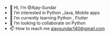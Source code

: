 - 👋 Hi, I’m @Ajay-Sundar
- 👀 I’m interested in Python ,Java, Mobile apps
- 🌱 I’m currently learning Python , Flutter
- 💞️ I’m looking to collaborate on Python
- 📫 How to reach me ajaysundar140@gmail.com

<!---
Ajay-Sundar/Ajay-Sundar is a ✨ special ✨ repository because its `README.md` (this file) appears on your GitHub profile.
You can click the Preview link to take a look at your changes.
--->
